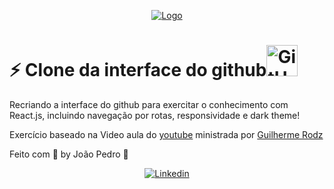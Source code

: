 <p align="center">
  <a href="https://rocketseat.com.br">
    <img src="https://s3-sa-east-1.amazonaws.com/rocketseat-cdn/rocketseat_logo_roxa.png" alt="Logo">
  </a>
  
# ⚡ Clone da interface do github<img alt="GitHub Logo" src="https://github.githubassets.com/images/modules/logos_page/GitHub-Mark.png" width="50">
Recriando a interface do github para exercitar o conhecimento com React.js, incluindo navegação por rotas, responsividade e dark theme!

Exercício baseado na Video aula do [youtube](https://www.youtube.com/watch?v=iLEbGQXsg3k&t=3474s) ministrada por [Guilherme Rodz](https://github.com/guilhermerodz)

Feito com 💜 by João Pedro :rocket:
<p align="center">
  <a href="https://www.linkedin.com/in/jp-soares/"><img alt="Linkedin" src="https://img.shields.io/badge/-LinkedIn-blue?style=flat-square&logo=Linkedin&logoColor=white&link=https://www.linkedin.com/in/fagnerpsantos/"></a>
</p>
